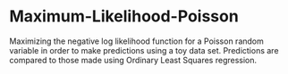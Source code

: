 # Maximum-Likelihood-Poisson
Maximizing the negative log likelihood function for a Poisson random variable in order to make predictions using a toy data set. Predictions are compared to those made using Ordinary Least Squares regression.
